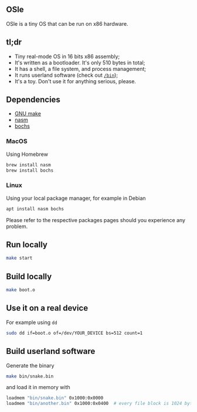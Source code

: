 OSle
---

OSle is a tiny OS that can be run on x86 hardware.

## tl;dr

* Tiny real-mode OS in 16 bits x86 assembly;
* It's written as a bootloader. It's only 510 bytes in total;
* It has a shell, a file system, and process management;
* It runs userland software (check out [`/bin`](./bin/));
* It's a toy. Don't use it for anything serious, please.

## Dependencies

* [GNU make](https://www.gnu.org/software/make/)
* [nasm](https://www.nasm.us)
* [bochs](https://bochs.sourceforge.io)

### MacOS

Using Homebrew

```sh
brew install nasm
brew install bochs
```

### Linux 

Using your local package manager, for example in Debian

```sh
apt install nasm bochs
```

Please refer to the respective packages pages should you experience any problem.

## Run locally

```sh
make start
```

## Build locally

```sh
make boot.o
```

## Use it on a real device

For example using `dd`

```sh
sudo dd if=boot.o of=/dev/YOUR_DEVICE bs=512 count=1
```

## Build userland software

Generate the binary

```sh
make bin/snake.bin
```

and load it in memory with

```sh
loadmem "bin/snake.bin" 0x1000:0x0000
loadmem "bin/another.bin" 0x1000:0x0400  # every file block is 1024 bytes
```
